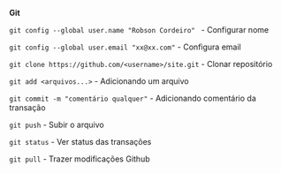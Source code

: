 **Git**

`git config --global user.name "Robson Cordeiro" `  - Configurar nome

`git config --global user.email "xx@xx.com"`  - Configura email

`git clone https://github.com/<username>/site.git` - Clonar repositório

`git add <arquivos...>` - Adicionando um arquivo

`git commit -m "comentário qualquer"` - Adicionando comentário da transação

`git push` - Subir o arquivo

`git status` - Ver status das transações

`git pull` - Trazer modificações Github

